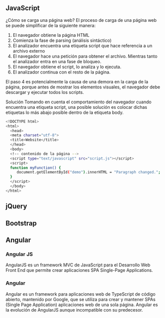 ## JavaScript
¿Cómo se carga una página web?
El proceso de carga de una página web se puede simplificar de la siguiente manera:

1. El navegador obtiene la página HTML
2. Comienza la fase de parsing (análisis sintáctico)
3. El analizador encuentra una etiqueta script que hace referencia a un archivo externo
4. El navegador hace una petición para obtener el archivo. Mientras tanto el analizador entra en una fase de bloqueo.
5. El navegador obtiene el script, lo analiza y lo ejecuta.
6. El analizador continua con el resto de la página.

El paso 4 es potencialmente la causa de una demora en la carga de la página, porque antes de mostrar los elementos visuales, el navegador debe descargar y ejecutar todos los scripts.

Solución
Tomando en cuenta el comportamiento del navegador cuando encuentra una etiqueta script, una posible solución es colocar dichas etiquetas lo más abajo posible dentro de la etiqueta body.

```bash
<!DOCTYPE html>
<html>
  <head>
  <meta charset="utf-8">
  <title>Website</title>
  </head>
  <body>
  <!-- contenido de la página -->
  <script type="text/javascript" src="script.js"></script>
  <script>
  function myFunction() {
     document.getElementById("demo").innerHTML = "Paragraph changed.";
  }
  </script>
  </body>
</html>
```

## jQuery
## Bootstrap

## Angular
### Angular JS
AngularJS es un framework MVC de JavaScript para el Desarrollo Web Front End que permite crear aplicaciones SPA Single-Page Applications. 

### Angular
Angular es un framework para aplicaciones web de TypeScript de código abierto, mantenido por Google, que se utiliza para crear y mantener SPAs (Single Page Application) aplicaciones web de una sola página. Angular es la evolución de AngularJS aunque incompatible con su predecesor.
